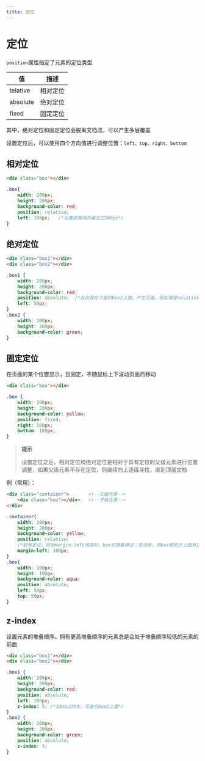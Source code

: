 ```yaml
---
title: 定位
---
```




# 定位

`position`属性指定了元素的定位类型

| 值       | 描述     |
| -------- | -------- |
| telative | 相对定位 |
| absolute | 绝对定位 |
| fixed    | 固定定位 |

其中，绝对定位和固定定位会脱离文档流，可以产生多层覆盖

设置定位后，可以使用四个方向值进行调整位置：`left、top、right、bottom`


## 相对定位

```html
<div class="box"></div>
```

```css
.box{
    width: 200px;
    height: 200px;
    background-color: red;
    position: relative;
    left: 100px;   /*设置距离网页最左边100px*/
}
```



## 绝对定位

```html
<div class="box1"></div>
<div class="box2"></div>
```

```css
.box1 {
    width: 200px;
    height: 200px;
    background-color: red;
    position: absolute;  /*会出现在下面的box2上面，产生压盖。但如果是relative就不会，而是会按顺序上下摆放*/
    left: 50px;
}
.box2 {
    width: 300px;
    height: 300px;
    background-color: green;
}
```



## 固定定位

在页面的某个位置显示，且固定，不随鼠标上下滚动页面而移动

```html
<div class="box"></div>
```

```css
.box {
    width: 200px;
    height: 200px;
    background-color: yellow;
    position: fixed;
    right: 100px;
    bottom: 100px;
}
```



> **提示**
>
> 设置定位之后，相对定位和绝对定位是相对于具有定位的父级元素进行位置调整，如果父级元素不存在定位，则继续向上逐级寻找，直到顶层文档

例（常用）：

```html
<div class="container">       <!--父级元素-->
    <div class="box"></div>   <!--子级元素-->
</div>
```

```css
.container{
    width: 200px;
    height: 200px;
    background-color: yellow;
    position: relative;
    /*若有定位，则当margin-left改变时，box也随着移动；若没有，则box相对于上面有定位的改变位置或者以整个网页为基础*/
    margin-left: 100px;
}
.box{
    width: 100px;
    height: 100px;
    background-color: aqua;
    position: absolute;
    left: 50px;
    top: 50px;
}
```



## z-index

设置元素的堆叠顺序。拥有更高堆叠顺序的元素总是会处于堆叠顺序较低的元素的前面

```html
<div class="box1"></div>
<div class="box2"></div>
```

```css
.box1 {
    width: 200px;
    height: 200px;
    background-color: red;
    position: absolute;
    left: 100px;
    z-index: 5; /*比box2的大，压盖在box2上面*/
}
.box2 {
    width: 200px;
    height: 200px;
    background-color: green;
    position: absolute;
    z-index: 3;
}
```





